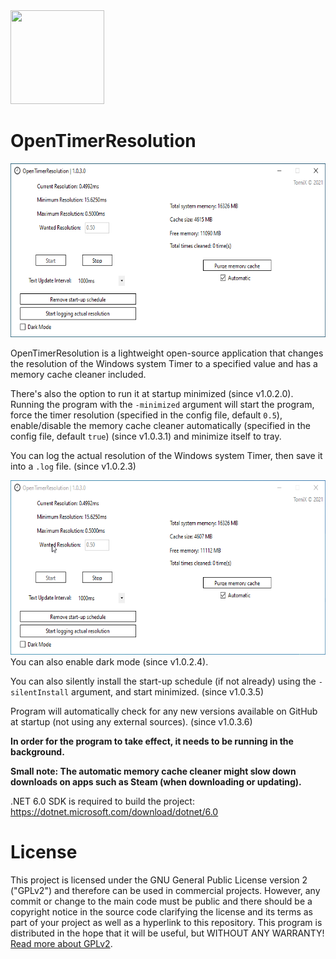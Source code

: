 <img src="https://github.com/TorniX0/OpenTimerResolution/raw/main/src/program.ico" width="150" height="150">

# OpenTimerResolution

<img src="https://github.com/TorniX0/OpenTimerResolution/raw/main/repo_imgs/OpenTimerResolution_preview.png" width="603.8461538461538" height="278.4615384615385">

OpenTimerResolution is a lightweight open-source application that changes the resolution of the Windows system Timer to a specified value and has a memory cache cleaner included.

There's also the option to run it at startup minimized (since v1.0.2.0). 
Running the program with the `-minimized` argument will start the program, force the timer resolution (specified in the config file, default `0.5`), enable/disable the memory cache cleaner automatically (specified in the config file, default `true`) (since v1.0.3.1) and minimize itself to tray. 

You can log the actual resolution of the Windows system Timer, then save it into a `.log` file. (since v1.0.2.3)

<img src="https://github.com/TorniX0/OpenTimerResolution/raw/main/repo_imgs/dark_mode.gif" width="603.8461538461538" height="278.4615384615385">
You can also enable dark mode (since v1.0.2.4).

You can also silently install the start-up schedule (if not already) using the `-silentInstall` argument, and start minimized. (since v1.0.3.5)

Program will automatically check for any new versions available on GitHub at startup (not using any external sources). (since v1.0.3.6)

**In order for the program to take effect, it needs to be running in the background.** 

**Small note: The automatic memory cache cleaner might slow down downloads on apps such as Steam (when downloading or updating).**

.NET 6.0 SDK is required to build the project: https://dotnet.microsoft.com/download/dotnet/6.0


# License

This project is licensed under the GNU General Public License version 2 ("GPLv2") and therefore can be used in commercial projects. However, any commit or change to the main code must be public and there should be a copyright notice in the source code clarifying the license and its terms as part of your project as well as a hyperlink to this repository. This program is distributed in the hope that it will be useful, but WITHOUT ANY WARRANTY! [Read more about GPLv2](https://www.gnu.org/licenses/old-licenses/gpl-2.0.en.html).
